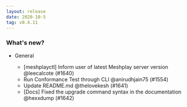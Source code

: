 ```yaml
---
layout: release
date: 2020-10-5
tag: v0.4.11
---
```



### What's new?

- General

  - [meshplayctl] Inform user of latest Meshplay server version @leecalcote (#1640)
  - Run Conformance Test through CLI @anirudhjain75 (#1554)
  - Update README.md @thelovekesh (#1641)
  - [Docs] Fixed the upgrade command syntax in the documentation @hexxdump (#1642)

